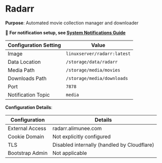 # Radarr

**Purpose**: Automated movie collection manager and downloader

📖 **For notification setup, see [System Notifications Guide](/HOMELAB/docs/system/notifications.md#media-stack-notifications)**

| Configuration Setting | Value                       |
| --------------------- | --------------------------- |
| Image                 | `linuxserver/radarr:latest` |
| Data Location         | `/storage/data/radarr`      |
| Media Path            | `/storage/media/movies`     |
| Downloads Path        | `/storage/media/downloads`  |
| Port                  | `7878`                      |
| Notification Topic    | `media`                     |

**Configuration Details**:

| Configuration     | Details                               |
|-------------------|---------------------------------------|
| External Access   | radarr.alimunee.com                   |
| Cookie Domain     | Not explicitly configured             |
| TLS               | Disabled internally (handled by Cloudflare) |
| Bootstrap Admin   | Not applicable                                |
